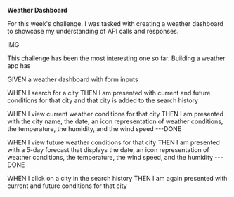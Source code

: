 **Weather Dashboard**


For this week's challenge, I was tasked with creating a weather dashboard to showcase my understanding of API calls and responses.

IMG

This challenge has been the most interesting one so far. Building a weather app has

GIVEN a weather dashboard with form inputs

WHEN I search for a city
THEN I am presented with current and future conditions for that city and that city is added to the search history

WHEN I view current weather conditions for that city
THEN I am presented with the city name, the date, an icon representation of weather conditions, the temperature, the humidity, and the wind speed ---DONE

WHEN I view future weather conditions for that city
THEN I am presented with a 5-day forecast that displays the date, an icon representation of weather conditions, the temperature, the wind speed, and the humidity ---DONE

WHEN I click on a city in the search history
THEN I am again presented with current and future conditions for that city
```


